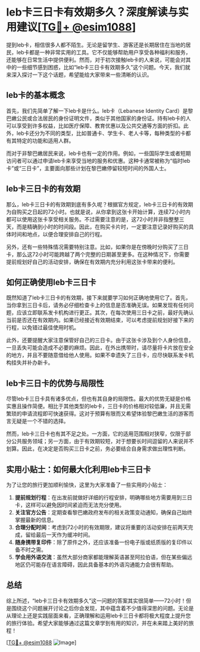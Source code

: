 # leb卡三日卡有效期多久？深度解读与实用建议[[TG💪+ @esim1088](https://t.me/s/esim1088)]

提到leb卡，相信很多人都不陌生。无论是留学生、游客还是长期居住在当地的居民，leb卡都是一种非常实用的工具。它不仅能够帮助用户享受各种福利和服务，还能够在日常生活中提供便利。然而，对于初次接触leb卡的人来说，可能会对其中的一些细节感到困惑，比如“leb卡三日卡有效期多久”这个问题。今天，我们就来深入探讨一下这个话题，希望能给大家带来一些清晰的认识。

## leb卡的基本概念

首先，我们先简单了解一下leb卡是什么。leb卡（Lebanese Identity Card）是黎巴嫩公民或合法居民的身份证明文件，类似于其他国家的身份证。持有leb卡的人可以享受到许多权益，比如医疗保障、教育优惠以及公共交通等方面的折扣。此外，leb卡还分为不同的类型，比如普通卡、学生卡、老人卡等，每种类型的卡都有其特定的功能和适用人群。

而对于非黎巴嫩居民来说，leb卡也有一定的作用。例如，一些国际学生或者短期访问者可以通过申请leb卡来享受当地的服务和优惠。这种卡通常被称为“临时leb卡”或“三日卡”，主要面向那些计划在黎巴嫩停留较短时间的外国人士。

## leb卡三日卡的有效期

那么，leb卡三日卡的有效期到底有多久呢？根据官方规定，leb卡三日卡的有效期为自购买之日起的72小时。也就是说，从你拿到这张卡开始计算，连续72小时内都可以使用这张卡享受相关服务。不过需要注意的是，这72小时并非指整整三天，而是精确到小时的时间段。因此，在购买卡片时，一定要注意记录好购买的具体时间和地点，以便合理安排自己的行程。

另外，还有一些特殊情况需要特别注意。比如，如果你是在傍晚时分购买了三日卡，那么这72小时可能跨越了两个完整的日期甚至更多。在这种情况下，你需要提前规划好自己的活动安排，确保在有效期内充分利用这张卡带来的便利。

## 如何正确使用leb卡三日卡

既然知道了leb卡三日卡的有效期，接下来就要学习如何正确地使用它了。首先，当你拿到三日卡后，请务必仔细检查卡上的信息是否准确无误。如果发现有任何问题，应该立即联系发卡机构进行更正。其次，在每次使用三日卡之前，最好先确认当前是否还在有效期内。如果已经接近有效期结束，可以考虑提前规划好接下来的行程，以免错过最佳使用时机。

此外，还要提醒大家注意保管好自己的三日卡。由于这张卡涉及到个人身份信息，一旦丢失可能会造成不必要的麻烦。因此，在外出携带时，请尽量将卡片放在安全的地方，并且不要随意借给他人使用。如果不幸遗失了三日卡，应尽快联系发卡机构挂失并补办新卡。

## leb卡三日卡的优势与局限性

尽管leb卡三日卡具有诸多优点，但也有其自身的局限性。最大的优势无疑是价格实惠且操作简便。相比于其他类型的leb卡，三日卡的价格相对较低廉，并且无需繁琐的申请流程即可快速获得。这对于预算有限而又希望体验黎巴嫩生活的游客而言无疑是一个不错的选择。

然而，leb卡三日卡也有其不足之处。一方面，它的适用范围相对狭窄，仅限于部分公共服务领域；另一方面，由于有效期较短，对于想要长时间逗留的人来说并不划算。因此，在决定是否购买三日卡之前，务必要结合自身需求做出理性判断。

## 实用小贴士：如何最大化利用leb卡三日卡

为了让您的旅行更加顺利愉快，这里为大家准备了一些实用的小贴士：

1. **提前规划行程**：在出发前就做好详细的行程安排，明确哪些地方需要用到三日卡，这样可以避免因时间紧迫而无法充分使用。
2. **关注官方公告**：定期查看黎巴嫩政府发布的相关政策变动通知，确保自己始终掌握最新的信息。
3. **合理分配时间**：考虑到72小时的有效期限，建议将重要的活动安排在前两天完成，留给最后一天作为缓冲时间。
4. **随身携带复印件**：除了原件之外，还应该准备一份电子版或纸质版的复印件以备不时之需。
5. **学会用外语交流**：虽然大部分商家都能理解英语甚至阿拉伯语，但在某些偏远地区仍可能存在语言障碍，因此具备基本的外语沟通能力会很有帮助。

## 总结

综上所述，“leb卡三日卡有效期多久”这一问题的答案其实很简单——72小时！但是围绕这个问题展开讨论之后你会发现，其中蕴含着不少值得深思的问题。无论是从理论上还是实践层面来看，正确理解和运用leb卡三日卡都将极大程度上提升您的旅行体验。希望大家能够通过这篇文章学到有用的知识，并在未来踏上美好的旅程！

[[TG💪+ @esim1088](https://t.me/s/esim1088) ![Image](https://i.postimg.cc/4NQfJmqS/Snipaste-2025-05-13-00-14-12.png)]